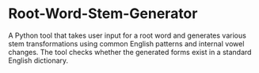 # Root-Word-Stem-Generator
A Python tool that takes user input for a root word and generates various stem transformations using common English patterns and internal vowel changes. The tool checks whether the generated forms exist in a standard English dictionary.
